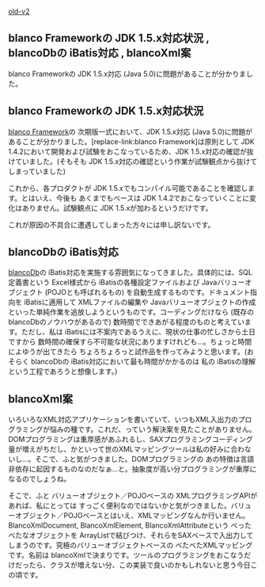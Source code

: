 [old-v2](ig060326-orig.html)

## blanco Frameworkの JDK 1.5.x対応状況 , blancoDbの iBatis対応 , blancoXml案

blanco Frameworkの JDK 1.5.x対応 (Java 5.0)に問題があることが分かりました。


## blanco Frameworkの JDK 1.5.x対応状況

[blanco Framework](http://www.igapyon.jp/blanco/blanco.ja.html)の 次期版一式において、JDK 1.5.x対応 (Java 5.0)に問題があることが分かりました。[replace-link:blanco
Framework]は原則として JDK 1.4.2において開発および試験をおこなっているため、JDK 1.5.x対応の確認が抜けていました。(そもそも
JDK 1.5.x対応の確認という作業が試験観点から抜けてしまっていました)

これから、各プロダクトが JDK 1.5.xでもコンパイル可能であることを確認します。とはいえ、今後も あくまでもベースは JDK 1.4.2でおこなっていくことに変化はありません。試験観点に
JDK 1.5.xが加わるというだけです。

これが原因の不具合に遭遇してしまった方々には申し訳ないです。

## blancoDbの iBatis対応

[blancoDb](http://www.igapyon.jp/blanco/blancodb.html)の iBatis対応を実施する雰囲気になってきました。具体的には、SQL定義書という Excel様式から iBatisの各種設定ファイルおよび Javaバリューオブジェクト (POJOとも呼ばれるもの) を自動生成するものです。ドキュメント指向を iBatisに適用して XMLファイルの編集や Javaバリューオブジェクトの作成といった単純作業を追放しようというものです。コーディングだけなら (既存の blancoDbのノウハウがあるので) 数時間でできあがる程度のものと考えています。ただし、私は iBatisには不案内であるうえに、現状の仕事の忙しさから土日ですから 数時間の確保すら不可能な状況にありますけれども…。ちょっと時間によゆうが出てきたら ちょろちょろっと試作品を作ってみようと思います。(おそらく
blancoDbの iBatis対応において最も時間がかかるのは 私の iBatisの理解という工程であろうと想像します。)

## blancoXml案

いろいろなXML対応アプリケーションを書いていて、いつもXML入出力のプログラミングが悩みの種です。これだ、っていう解決案を見たことがありません。DOMプログラミングは重厚感があふれるし、SAXプログラミングコーディング量が増えがちだし、かといって世のXMLマッピングツールは私の好みに合わないし…。そこで、ふと気がつきました。DOMプログラミングの あの特徴は言語非依存に起因するものなのだなぁ…と。抽象度が高い分プログラミングが重厚になるのでしょうね。

そこで、ふと バリューオブジェクト／POJOベースの XMLプログラミングAPIがあれば、私にとっては すっごく便利なのではないかと気がつきました。バリューオブジェクト／POJOベースとはいえ、XMLマッピングなんか行いません。BlancoXmlDocument,
BlancoXmlElement, BlancoXmlAttributeという べったべたなオブジェクトを ArrayListで結びつけ、それらをSAXベースで入出力してしまうのです。究極のバリューオブジェクトベースの べたべたXMLマッピングです。名前は blancoXmlで決まりです。ツールのプログラミングをおこなうだけだったら、クラスが増えない分、この実装で良いのかもしれないと思う今日この頃です。